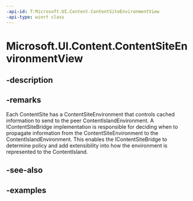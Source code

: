 ```yaml
---
-api-id: T:Microsoft.UI.Content.ContentSiteEnvironmentView
-api-type: winrt class
---
```


# Microsoft.UI.Content.ContentSiteEnvironmentView

<!--
public class ContentSiteEnvironmentView
-->


## -description

## -remarks

Each ContentSite has a ContentSiteEnvironment that controls cached information to send to the peer ContentIslandEnvironment. A IContentSiteBridge implementation is responsible for deciding when to propagate information from the ContentSiteEnvironment to the ContentIslandEnvironment. This enables the IContentSiteBridge to determine policy and add extensibility into how the environment is represented to the ContentIsland.

## -see-also

## -examples


